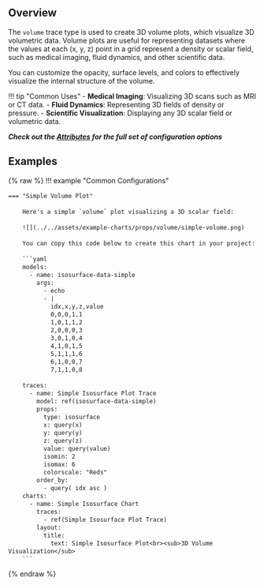 
## Overview

The `volume` trace type is used to create 3D volume plots, which visualize 3D volumetric data. Volume plots are useful for representing datasets where the values at each (x, y, z) point in a grid represent a density or scalar field, such as medical imaging, fluid dynamics, and other scientific data.

You can customize the opacity, surface levels, and colors to effectively visualize the internal structure of the volume.

!!! tip "Common Uses"
    - **Medical Imaging**: Visualizing 3D scans such as MRI or CT data.
    - **Fluid Dynamics**: Representing 3D fields of density or pressure.
    - **Scientific Visualization**: Displaying any 3D scalar field or volumetric data.

_**Check out the [Attributes](../configuration/Trace/Props/Volume/#attributes) for the full set of configuration options**_

## Examples

{% raw %}
!!! example "Common Configurations"

    === "Simple Volume Plot"

        Here's a simple `volume` plot visualizing a 3D scalar field:

        ![](../../assets/example-charts/props/volume/simple-volume.png)

        You can copy this code below to create this chart in your project:

        ```yaml
        models:
          - name: isosurface-data-simple
            args:
              - echo
              - |
                idx,x,y,z,value
                0,0,0,1,1
                1,0,1,1,2
                2,0,0,0,3
                3,0,1,0,4
                4,1,0,1,5
                5,1,1,1,6
                6,1,0,0,7
                7,1,1,0,8

        traces:
          - name: Simple Isosurface Plot Trace
            model: ref(isosurface-data-simple)
            props:
              type: isosurface
              x: query(x)
              y: query(y)
              z: query(z)
              value: query(value)
              isomin: 2 
              isomax: 6 
              colorscale: "Reds"
            order_by: 
              - query( idx asc )
        charts:
          - name: Simple Isosurface Chart
            traces:
              - ref(Simple Isosurface Plot Trace)
            layout:
              title:
                text: Simple Isosurface Plot<br><sub>3D Volume Visualization</sub>
        ```

{% endraw %}
